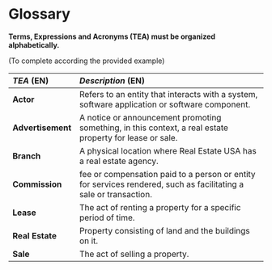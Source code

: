 # Glossary

**Terms, Expressions and Acronyms (TEA) must be organized alphabetically.**

(To complete according the provided example)

| **_TEA_** (EN)    | **_Description_** (EN)                                                                                            |                                       
|:------------------|:------------------------------------------------------------------------------------------------------------------|
| **Actor**         | Refers to an entity that interacts with a system, software application or software component.                     |
| **Advertisement** | A notice or announcement promoting something, in this context, a real estate property for lease or sale.          |
| **Branch**        | A physical location where Real Estate USA has a real estate agency.                                               |
| **Commission**    | fee or compensation paid to a person or entity for services rendered, such as facilitating a sale or transaction. |
| **Lease**         | The act of renting a property for a specific period of time.                                                      |
| **Real Estate**   | Property consisting of land and the buildings on it.                                                              |
| **Sale**          | The act of selling a property.                                                                                    |






